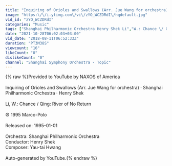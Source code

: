 ```yaml
---
title: "Inquiring of Orioles and Swallows (Arr. Jue Wang for orchestra)"
image: "https:\/\/i.ytimg.com\/vi\/zYO_WCZDRdI\/hqdefault.jpg"
vid_id: "zYO_WCZDRdI"
categories: "Music"
tags: ["Shanghai Philharmonic Orchestra Henry Shek Li","W.: Chance \/ Qing: River of No Return Inquiring of Orioles and Swallows (Arr. Jue Wang for orchestra)"]
date: "2021-10-28T06:02:03+03:00"
vid_date: "2018-08-11T06:52:33Z"
duration: "PT3M38S"
viewcount: "16"
likeCount: "0"
dislikeCount: "0"
channel: "Shanghai Symphony Orchestra - Topic"
---
```

{% raw %}Provided to YouTube by NAXOS of America<br /><br />Inquiring of Orioles and Swallows (Arr. Jue Wang for orchestra) · Shanghai Philharmonic Orchestra · Henry Shek<br /><br />Li, W.: Chance / Qing: River of No Return<br /><br />℗ 1995 Marco-Polo<br /><br />Released on: 1995-01-01<br /><br />Orchestra: Shanghai Philharmonic Orchestra<br />Conductor: Henry Shek<br />Composer: Yau-tai Hwang<br /><br />Auto-generated by YouTube.{% endraw %}
